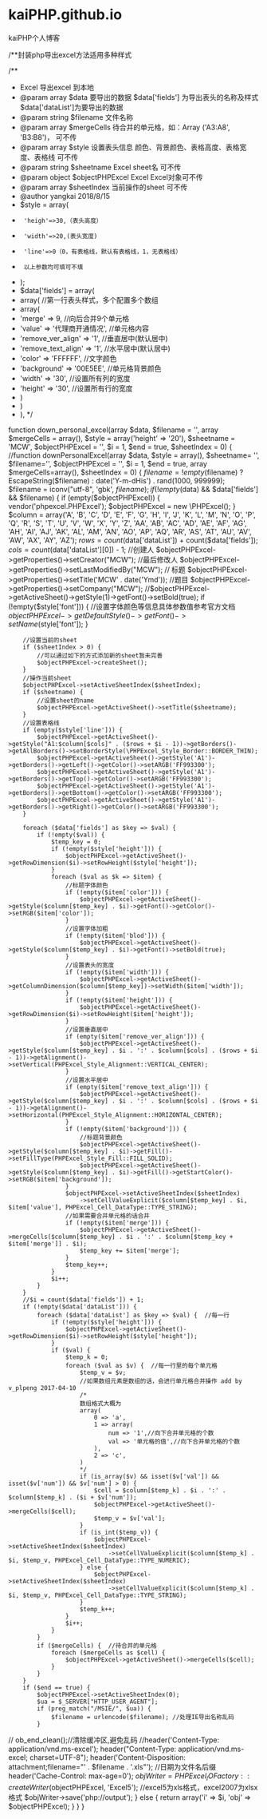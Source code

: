 # kaiPHP.github.io
kaiPHP个人博客

/**封装php导出excel方法适用多种样式

/**
 * Excel 导出excel 到本地
 * @param array $data 要导出的数据    $data['fields'] 为导出表头的名称及样式 $data['dataList']为要导出的数据
 * @param string $filename 文件名称
 * @param array $mergeCells 待合并的单元格，如：Array ('A3:A8', 'B3:B8')， 可不传
 * @param array $style 设置表头信息 颜色、背景颜色、表格高度、表格宽度、表格线 可不传
 * @param string $sheetname Excel    sheet名 可不传
 * @param object $objectPHPExcel Excel    Excel对象可不传
 * @param array $sheetIndex 当前操作的sheet 可不传
 * @author yangkai 2018/8/15
 * $style = array(
 *      'heigh'=>30,（表头高度）
 *      'width'=>20,(表头宽度)
 *      'line'=>0（0，有表格线，默认有表格线，1，无表格线）
 *      以上参数均可填可不填
 * );
 * $data['fields'] = array(
 * array( //第一行表头样式，多个配置多个数组
 * array(
 * 'merge' => 9,                   //向后合并9个单元格
 * 'value' => '代理商开通情况',      //单元格内容
 * 'remove_ver_align' => '1',      //垂直居中(默认居中)
 * 'remove_text_align' => '1',     //水平居中(默认居中)
 * 'color' => 'FFFFFF',            //文字颜色
 * 'background' => '00E5EE',       //单元格背景颜色
 * 'width' => '30',                //设置所有列的宽度
 * 'height' => '30',               //设置所有行的宽度
 * )
 * )
 * ),
 */
 
 
function down_personal_excel(array $data, $filename = '', array $mergeCells = array(), $style = array('height' => '20'), $sheetname = 'MCW', $objectPHPExcel = '', $i = 1, $end = true, $sheetIndex = 0)
{
//function downPersonalExcel(array $data, $style = array(), $sheetname= '', $filename='', $objectPHPExcel = '', $i = 1, $end = true, array $mergeCells=array(), $sheetIndex = 0) {
    $filename = !empty($filename) ? EscapeString($filename) : date('Y-m-dHis') . rand(1000, 999999);
    $filename = iconv("utf-8", 'gbk', $filename);
    if (!empty($data) && $data['fields'] && $filename) {
        if (empty($objectPHPExcel)) {
            vendor('phpexcel.PHPExcel');
            $objectPHPExcel = new \PHPExcel();
        }
        $column = array('A', 'B', 'C', 'D', 'E', 'F', 'G', 'H', 'I', 'J', 'K', 'L', 'M', 'N', 'O', 'P', 'Q', 'R', 'S', 'T', 'U', 'V', 'W', 'X', 'Y', 'Z', 'AA', 'AB', 'AC', 'AD', 'AE', 'AF', 'AG', 'AH', 'AI', 'AJ', 'AK', 'AL', 'AM', 'AN', 'AO', 'AP', 'AQ', 'AR', 'AS', 'AT', 'AU', 'AV', 'AW', 'AX', 'AY', 'AZ');
        $rows = count($data['dataList']) + count($data['fields']);
        $cols = count($data['dataList'][0]) - 1;
        //创建人
        $objectPHPExcel->getProperties()->setCreator("MCW");
        //最后修改人
        $objectPHPExcel->getProperties()->setLastModifiedBy("MCW");
        // 标题
        $objectPHPExcel->getProperties()->setTitle('MCW' . date('Ymd'));
        //题目
        $objectPHPExcel->getProperties()->setCompany("MCW");
        //$objectPHPExcel->getActiveSheet()->getStyle(1)->getFont()->setBold(true);
        if (!empty($style['font'])) {
            //设置字体颜色等信息具体参数值参考官方文档
            $objectPHPExcel->getDefaultStyle()->getFont()->setName($style['font']);
        }

        //设置当前的sheet
        if ($sheetIndex > 0) {
            //可以通过如下的方式添加新的sheet暂未完善
            $objectPHPExcel->createSheet();
        }
        //操作当前sheet
        $objectPHPExcel->setActiveSheetIndex($sheetIndex);
        if ($sheetname) {
            //设置sheet的name
            $objectPHPExcel->getActiveSheet()->setTitle($sheetname);
        }
        //设置表格线
        if (empty($style['line'])) {
            $objectPHPExcel->getActiveSheet()->getStyle("A1:$column[$cols]" . ($rows + $i - 1))->getBorders()->getAllBorders()->setBorderStyle(\PHPExcel_Style_Border::BORDER_THIN);
            $objectPHPExcel->getActiveSheet()->getStyle('A1')->getBorders()->getLeft()->getColor()->setARGB('FF993300');
            $objectPHPExcel->getActiveSheet()->getStyle('A1')->getBorders()->getTop()->getColor()->setARGB('FF993300');
            $objectPHPExcel->getActiveSheet()->getStyle('A1')->getBorders()->getBottom()->getColor()->setARGB('FF993300');
            $objectPHPExcel->getActiveSheet()->getStyle('A1')->getBorders()->getRight()->getColor()->setARGB('FF993300');
        }

        foreach ($data['fields'] as $key => $val) {
            if (!empty($val)) {
                $temp_key = 0;
                if (!empty($style['height'])) {
                    $objectPHPExcel->getActiveSheet()->getRowDimension($i)->setRowHeight($style['height']);
                }
                foreach ($val as $k => $item) {
                    //标题字体颜色
                    if (!empty($item['color'])) {
                        $objectPHPExcel->getActiveSheet()->getStyle($column[$temp_key] . $i)->getFont()->getColor()->setRGB($item['color']);
                    }
                    //设置字体加粗
                    if (!empty($item['blod'])) {
                        $objectPHPExcel->getActiveSheet()->getStyle($column[$temp_key] . $i)->getFont()->setBold(true);
                    }
                    //设置表头的宽度
                    if (!empty($item['width'])) {
                        $objectPHPExcel->getActiveSheet()->getColumnDimension($column[$temp_key])->setWidth($item['width']);
                    }
                    if (!empty($item['height'])) {
                        $objectPHPExcel->getActiveSheet()->getRowDimension($i)->setRowHeight($item['height']);
                    }
                    //设置垂直居中
                    if (empty($item['remove_ver_align'])) {
                        $objectPHPExcel->getActiveSheet()->getStyle($column[$temp_key] . $i . ':' . $column[$cols] . ($rows + $i - 1))->getAlignment()->setVertical(PHPExcel_Style_Alignment::VERTICAL_CENTER);
                    }
                    //设置水平居中
                    if (empty($item['remove_text_align'])) {
                        $objectPHPExcel->getActiveSheet()->getStyle($column[$temp_key] . $i . ':' . $column[$cols] . ($rows + $i - 1))->getAlignment()->setHorizontal(PHPExcel_Style_Alignment::HORIZONTAL_CENTER);
                    }
                    if (!empty($item['background'])) {
                        //标题背景颜色
                        $objectPHPExcel->getActiveSheet()->getStyle($column[$temp_key] . $i)->getFill()->setFillType(PHPExcel_Style_Fill::FILL_SOLID);
                        $objectPHPExcel->getActiveSheet()->getStyle($column[$temp_key] . $i)->getFill()->getStartColor()->setRGB($item['background']);
                    }
                    $objectPHPExcel->setActiveSheetIndex($sheetIndex)
                        ->setCellValueExplicit($column[$temp_key] . $i, $item['value'], PHPExcel_Cell_DataType::TYPE_STRING);
                    //如果需要合并单元格的话合并
                    if (!empty($item['merge'])) {
                        $objectPHPExcel->getActiveSheet()->mergeCells($column[$temp_key] . $i . ':' . $column[$temp_key + $item['merge']] . $i);
                        $temp_key += $item['merge'];
                    }
                    $temp_key++;
                }
                $i++;
            }
        }
        //$i = count($data['fields']) + 1;
        if (!empty($data['dataList'])) {
            foreach ($data['dataList'] as $key => $val) {  //每一行
                if (!empty($style['height'])) {
                    $objectPHPExcel->getActiveSheet()->getRowDimension($i)->setRowHeight($style['height']);
                }
                if ($val) {
                    $temp_k = 0;
                    foreach ($val as $v) {  //每一行里的每个单元格
                        $temp_v = $v;
                        //如果数组元素是数组的话，会进行单元格合并操作 add by v_plpeng 2017-04-10
                        /*
                        数组格式大概为
                        array(
                            0 => 'a',
                            1 => array(
                                num => '1',//向下合并单元格的个数
                                val => '单元格的值',//向下合并单元格的个数
                            ),
                            2 => 'c',
                        )
                        */
                        if (is_array($v) && isset($v['val']) && isset($v['num']) && $v['num'] > 0) {
                            $cell = $column[$temp_k] . $i . ':' . $column[$temp_k] . ($i + $v['num']);
                            $objectPHPExcel->getActiveSheet()->mergeCells($cell);
                            $temp_v = $v['val'];
                        }
                        if (is_int($temp_v)) {
                            $objectPHPExcel->setActiveSheetIndex($sheetIndex)
                                ->setCellValueExplicit($column[$temp_k] . $i, $temp_v, PHPExcel_Cell_DataType::TYPE_NUMERIC);
                        } else {
                            $objectPHPExcel->setActiveSheetIndex($sheetIndex)
                                ->setCellValueExplicit($column[$temp_k] . $i, $temp_v, PHPExcel_Cell_DataType::TYPE_STRING);
                        }
                        $temp_k++;
                    }
                    $i++;
                }
            }
            if ($mergeCells) {  //待合并的单元格
                foreach ($mergeCells as $cell) {
                    $objectPHPExcel->getActiveSheet()->mergeCells($cell);
                }
            }
        }
        if ($end == true) {
            $objectPHPExcel->setActiveSheetIndex(0);
            $ua = $_SERVER["HTTP_USER_AGENT"];
            if (preg_match("/MSIE/", $ua)) {
                $filename = urlencode($filename); //处理IE导出名称乱码
            }
//            ob_end_clean();//清除缓冲区,避免乱码
            //header('Content-Type: application/vnd.ms-excel');
            header("Content-Type: application/vnd.ms-excel; charset=UTF-8");
            header('Content-Disposition: attachment;filename="' . $filename . '.xls"');  //日期为文件名后缀
            header('Cache-Control: max-age=0');
            $objWriter = PHPExcel_IOFactory::createWriter($objectPHPExcel, 'Excel5');  //excel5为xls格式，excel2007为xlsx格式
            $objWriter->save('php://output');
        } else {
            return array('i' => $i, 'obj' => $objectPHPExcel);
        }
    }
}

